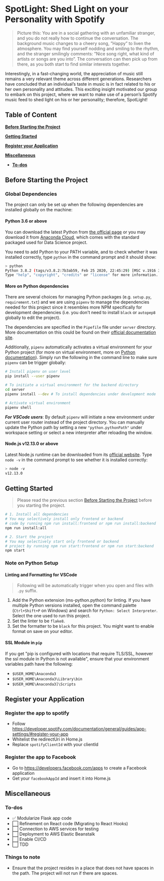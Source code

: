 # SpotLight: Shed Light on your Personality with Spotify

> Picture this: You are in a social gathering with an unfamiliar stranger, and you do not really how to continue the conversation. The background music changes to a cheery song, ”Happy” to liven the atmosphere. You may find yourself nodding and smiling to the rhythm, and the stranger smilingly comments: ”Nice song right, what kind of artists or songs are you into”. The conversation can then pick up from there, as you both start to find similar interests together.

Interestingly, in a fast-changing world, the appreciation of music still remains a very relevant theme across different generations. Researchers have concluded that an individual’s taste in music is in fact related to his or her own personality and attitudes. This exciting insight motivated our group to embark on this project, where we want to make use of a person’s Spotify music feed to shed light on his or her personality; therefore, SpotLight!

## Table of Content

**[Before Starting the Project](#before-starting-the-project)**

**[Getting Started](#getting-started)**

**[Register your Application](#register-your-application)**

**[Miscellaneous](#miscellaneous)**

- **[To-dos](#to-dos)**

## Before Starting the Project

### Global Dependencies

The project can only be set up when the following dependencies are installed globally on the machine:

#### Python 3.6 or above

You can download the latest Python from [the official page](https://www.python.org/downloads/) or you may download it from [Anaconda Cloud](https://www.anaconda.com/distribution/), which comes with the standard packaged used for Data Science project.

You need to add Python to your PATH variable, and to check whether it was installed correctly, type `python` in the command prompt and it should show:

```bash
> python
Python 3.8.2 (tags/v3.8.2:7b3ab59, Feb 25 2020, 22:45:29) [MSC v.1916 32 bit (Intel)] on win32
Type "help", "copyright", "credits" or "license" for more information.
```

#### More on Python dependencies

There are several choices for managing Python packages (e.g. `setup.py`, `requirement.txt`) and we are using `pipenv` to manage the dependencies needed for this project since it resembles more NPM specifically for development dependencies (i.e. you don't need to install `black` or `autopep8` globally to edit the project).

The dependencies are specified in the `Pipefile` file under `server` directory. More documentation on this could be found on their [official documentation site](https://pipenv.readthedocs.io/en/latest/).

Additionally, `pipenv` automatically activates a virtual environment for your Python project (for more on virtual environment, more on [Python documentation](https://docs.python.org/3/tutorial/venv.html)). Simply run the following in the command line to make sure `pipenv` can be trigger globally:

```bash
# Install pipenv on user level
pip install --user pipenv

# To initiate a virtual environment for the backend directory
cd server
pipenv install --dev # To install dependencies under development mode

# Activate virtual environment
pipenv shell
```

**_For VSCode users_**: By default `pipenv` will initiate a new environment under current user router instead of the project directory. You can manually update the Python path by setting a new `"python.pythonPath"` under workspace setting or select a new interpreter after reloading the window.

#### Node.js v12.13.0 or above

Latest Node.js runtime can be downloaded from its [official website](https://nodejs.org/en/download/). Type `node -v` in the command prompt to see whether it is installed correctly:

```bash
> node -v
v12.13.0
```

## Getting Started

> Please read the previous section [Before Starting the Project](#before-starting-the-project) before you starting the project.

```bash
# 1. Install all dependencies
# You may selectively install only frontend or backend
# code by running npm run install:frontend or npm run install:backend
npm run install:all

# 2. Start the project
# You may selectively start only frontend or backend
# project by running npm run start:frontend or npm run start:backend
npm start
```

### Note on Python Setup

#### Linting and Formatting for VSCode

> Following will be automatically trigger when you open and files with `.py` suffix.

1. Add the Python extension (ms-python.python) for linting. If you have multiple Python versions installed, open the command palette (`Ctrl+Shift+P` on Windows) and search for `Python: Select Interpreter`. Select the one used to run this project.
2. Set the linter to be `flake8`.
3. Set the formatter to be `black` for this project. You might want to enable format on save on your editor.

#### SSL Module in `pip`
If you get "pip is configured with locations that require TLS/SSL, however the ssl module in Python is not available", ensure that your environment variables path have the following:

-   `$USER_HOME\Anaconda3`
-   `$USER_HOME\Anaconda3\Library\bin`
-   `$USER_HOME\Anaconda3]\Scripts`

## Register your Application

### Register the app to spotify

- Follow https://developer.spotify.com/documentation/general/guides/app-settings/#register-your-app
- Whitelist the redirectUri in Home.js
- Replace `spotifyClientId` with your clientId

### Register the app to Facebook

- Go to https://developers.facebook.com/apps to create a Facebook application
- Get your `facebookAppId` and insert it into Home.js

## Miscellaneous

### To-dos
- :white_check_mark: Modularize Flask app code
- :white_large_square: Refinement on React code (Migrating to React Hooks)
- :white_large_square: Connection to AWS services for testing
- :white_large_square: Deployment to AWS Elastic Beanstalk
- :white_large_square: Enable CI/CD
- :white_large_square: TDD

### Things to note

- Ensure that the project resides in a place that does not have spaces in the path. The project will not run if there are spaces.
